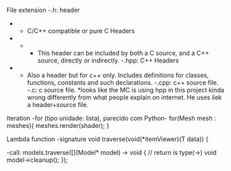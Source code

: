 
File extension 
-.h: header        
-  - C/C++ compatible or pure C Headers
-  -  - This header can be included by both a C source, and a C++ source, directly or indirectly.
-.hpp: C++ Headers
- - Also a header but for c++ only. Includes definitions for classes, functions, constants and such declarations.
-.cpp: c++ source file.
-.c: c source file.
*looks like the MC is using hpp in this project kinda wrong differently from what people explain on internet. He uses liek a header+source file.

Iteration
-for (tipo unidade: lista), parecido com Python-
    for(Mesh mesh : meshes){
        meshes.render(shader);
    }

Lambda function
-signature
void traverse(void(*itemViewer)(T data)) {

-call:
models.traverse([](Model* model) -> void {      // return is type(->) void
        model->cleanup();
    });